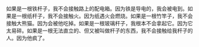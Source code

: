 如果是一根铁杆子，我不会接触路上的配电箱。因为铁是导电的，我会被电到。如果是一根纸杆子，我不会接触火。因为纸遇火会燃烧。如果是一根竹竿子，我不会接触大熊猫。因为会被他吃掉。如果是一根玻璃杆子，我根本不会拿起它。因为它太易碎。如果是一根无法直立的、但又被叫做杆子的东西，我不会接触给我杆子的人。因为他疯了。